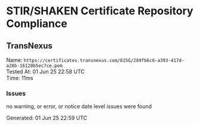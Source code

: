 # STIR/SHAKEN Certificate Repository Compliance

## TransNexus

Name: `https://certificates.transnexus.com/815G/289fb6c6-a393-417d-a28b-16120b5ec7ce.pem`\
Tested At: 01 Jun 25 22:58 UTC\
Time: 11ms

### Issues

no warning, or error, or notice date level issues were found

Generated: 01 Jun 25 22:59 UTC